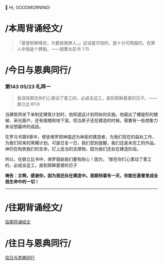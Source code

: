 👋 Hi, GOODMORNING!

# /本周背诵经文/

>「基督耶稣降世，为要拯救罪人。」这话是可信的，是十分可佩服的。在罪人中我是个罪魁。——‭‭提摩太前书‬ ‭1:15‬ 

# /今日与恩典同行/

### 第143 05/23 礼拜一

>我深信那在你们心里动了善工的，必成全这工，直到耶稣基督的日子。——腓立比书1:6

当建筑师坐下来制定建筑计划时，他知道这计划将如何实施。他画出了螺旋形的楼梯、采光窗户，还有阁楼和地下室。但当房子还在建造的时候，需要有一些想象力来设想最终的成品。

在罗马书第8章中，使徒保罗把神描述为神圣的建造者，为我们现在的益处工作，为我们将来的荣耀计划。可是日复一日，我们受到提醒，我们还是未完工的作品。神仍在构筑我们的生命，钉上适当的支撑物，因为我们还处在建造阶段。

所以，在腓立比书中，保罗鼓励我们要有耐心！因为，〝那在你们心里动了善工的，必成全这工，直到耶稣基督的日子

**祷告：主啊，感谢你，因为我还处在建造中。我期待着有一天，你能在基督里成全我生命中的一切！**
_ _ _

# /往期背诵经文/

[往期背诵经文](https://github.com/GOODNEWSNOW/GOODNEWSNOW/blob/main/past%20scripture.md)

# /往日与恩典同行/

[往日与恩典同行](https://github.com/GOODNEWSNOW/GOODNEWSNOW/blob/main/past%20food.md)
